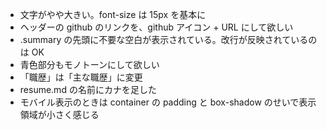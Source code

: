 - 文字がやや大きい。font-size は 15px を基本に
- ヘッダーの github のリンクを、github アイコン + URL にして欲しい
- .summary の先頭に不要な空白が表示されている。改行が反映されているのは OK
- 青色部分もモノトーンにして欲しい
- 「職歴」は「主な職歴」に変更
- resume.md の名前にカナを足した
- モバイル表示のときは container の padding と box-shadow のせいで表示領域が小さく感じる
